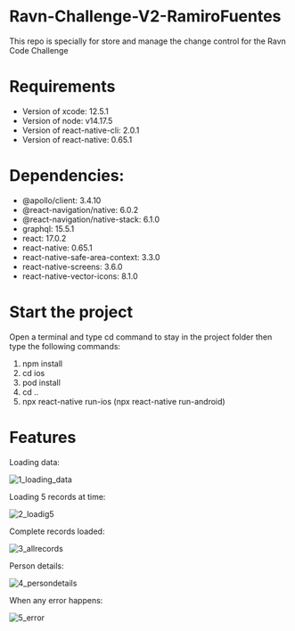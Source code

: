 # Ravn-Challenge-V2-RamiroFuentes
This repo is specially for store and manage the change control for the Ravn Code Challenge

# Requirements
* Version of xcode: 12.5.1 
* Version of node: v14.17.5
* Version of react-native-cli: 2.0.1
* Version of react-native: 0.65.1

# Dependencies:
* @apollo/client: 3.4.10
* @react-navigation/native: 6.0.2
* @react-navigation/native-stack: 6.1.0
* graphql: 15.5.1
* react: 17.0.2
* react-native: 0.65.1
* react-native-safe-area-context: 3.3.0
* react-native-screens: 3.6.0
* react-native-vector-icons: 8.1.0

# Start the project
Open a terminal and type cd command to stay in the project folder then type the following commands:
1. npm install
1. cd ios
2. pod install
3. cd ..
4. npx react-native run-ios (npx react-native run-android)

# Features

Loading data:

![1_loading_data](https://user-images.githubusercontent.com/18149949/131267498-b43d0c6d-218d-4903-b7c0-26802691f98c.png)

Loading 5 records at time:

![2_loadig5](https://user-images.githubusercontent.com/18149949/131267506-64401a9a-f1d3-4cb2-95a7-3edac3d73f2f.png)

Complete records loaded:

![3_allrecords](https://user-images.githubusercontent.com/18149949/131267509-a1796f67-d555-47b3-b549-caf8f00accdf.png)

Person details:

![4_persondetails](https://user-images.githubusercontent.com/18149949/131267512-8d6c0f91-4362-4d37-9245-5873cafb151b.png)

When any error happens:

![5_error](https://user-images.githubusercontent.com/18149949/131283411-513d3e08-8c13-4654-aecc-d4e83b274fff.png)

